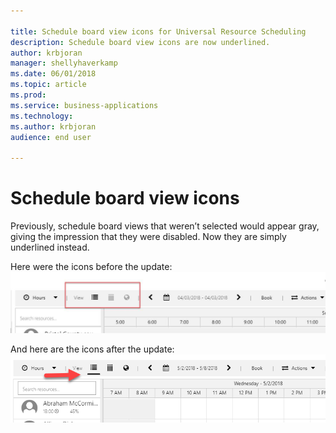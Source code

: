 ```yaml
---

title: Schedule board view icons for Universal Resource Scheduling
description: Schedule board view icons are now underlined.
author: krbjoran
manager: shellyhaverkamp
ms.date: 06/01/2018
ms.topic: article
ms.prod: 
ms.service: business-applications
ms.technology: 
ms.author: krbjoran
audience: end user

---
```


# Schedule board view icons

Previously, schedule board views that weren’t selected would appear gray, giving the impression that they were disabled. Now they are simply underlined instead.

Here were the icons before the update:
![Screenshot of schedule board icons before the update](media/schedule-board-icons-1.png)

And here are the icons after the update:
![Screenshot of schedule board icons after the update](media/schedule-board-icons-2.png)
